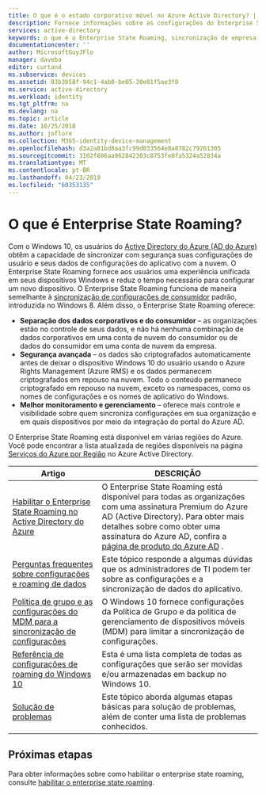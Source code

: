 ```yaml
---
title: O que é o estado corporativo móvel no Azure Active Directory? | Microsoft Docs
description: Fornece informações sobre as configurações do Enterprise State Roaming em dispositivos do Windows. O Enterprise State Roaming fornece aos usuários uma experiência unificada em seus dispositivos Windows e reduz o tempo necessário para configurar um novo dispositivo.
services: active-directory
keywords: o que é o Enterprise State Roaming, sincronização de empresa, nuvem do windows
documentationcenter: ''
author: MicrosoftGuyJFlo
manager: daveba
editor: curtand
ms.subservice: devices
ms.assetid: 83b3b58f-94c1-4ab0-be05-20e01f5ae3f0
ms.service: active-directory
ms.workload: identity
ms.tgt_pltfrm: na
ms.devlang: na
ms.topic: article
ms.date: 10/25/2018
ms.author: joflore
ms.collection: M365-identity-device-management
ms.openlocfilehash: d3a2a81bd8aa3fc99d033564e8a8782c79261305
ms.sourcegitcommit: 3102f886aa962842303c8753fe8fa5324a52834a
ms.translationtype: MT
ms.contentlocale: pt-BR
ms.lasthandoff: 04/23/2019
ms.locfileid: "60353135"
---
```

# <a name="what-is-enterprise-state-roaming"></a>O que é Enterprise State Roaming?

Com o Windows 10, os usuários do [Active Directory do Azure (AD do Azure)](../fundamentals/active-directory-whatis.md) obtêm a capacidade de sincronizar com segurança suas configurações de usuário e seus dados de configurações do aplicativo com a nuvem. O Enterprise State Roaming fornece aos usuários uma experiência unificada em seus dispositivos Windows e reduz o tempo necessário para configurar um novo dispositivo. O Enterprise State Roaming funciona de maneira semelhante à [sincronização de configurações de consumidor](https://go.microsoft.com/fwlink/?linkid=2015135) padrão, introduzida no Windows 8. Além disso, o Enterprise State Roaming oferece:

* **Separação dos dados corporativos e do consumidor** – as organizações estão no controle de seus dados, e não há nenhuma combinação de dados corporativos em uma conta de nuvem do consumidor ou de dados do consumidor em uma conta de nuvem da empresa.
* **Segurança avançada** – os dados são criptografados automaticamente antes de deixar o dispositivo Windows 10 do usuário usando o Azure Rights Management (Azure RMS) e os dados permanecem criptografados em repouso na nuvem. Todo o conteúdo permanece criptografado em repouso na nuvem, exceto os namespaces, como os nomes de configurações e os nomes de aplicativo do Windows.  
* **Melhor monitoramento e gerenciamento** – oferece mais controle e visibilidade sobre quem sincroniza configurações em sua organização e em quais dispositivos por meio da integração do portal do Azure AD. 

O Enterprise State Roaming está disponível em várias regiões do Azure. Você pode encontrar a lista atualizada de regiões disponíveis na página [Serviços do Azure por Região](https://azure.microsoft.com/regions/#services) no Azure Active Directory.

| Artigo | DESCRIÇÃO |
| --- | --- |
| [Habilitar o Enterprise State Roaming no Active Directory do Azure](enterprise-state-roaming-enable.md) |O Enterprise State Roaming está disponível para todas as organizações com uma assinatura Premium do Azure AD (Active Directory). Para obter mais detalhes sobre como obter uma assinatura do Azure AD, confira a [página de produto do Azure AD](https://azure.microsoft.com/services/active-directory) . |
| [Perguntas frequentes sobre configurações e roaming de dados](enterprise-state-roaming-faqs.md) |Este tópico responde a algumas dúvidas que os administradores de TI podem ter sobre as configurações e a sincronização de dados do aplicativo. |
| [Política de grupo e as configurações do MDM para a sincronização de configurações](enterprise-state-roaming-group-policy-settings.md) |O Windows 10 fornece configurações da Política de Grupo e da política de gerenciamento de dispositivos móveis (MDM) para limitar a sincronização de configurações. |
| [Referência de configurações de roaming do Windows 10](enterprise-state-roaming-windows-settings-reference.md) |Esta é uma lista completa de todas as configurações que serão ser movidas e/ou armazenadas em backup no Windows 10. |
| [Solução de problemas](enterprise-state-roaming-troubleshooting.md) |Este tópico aborda algumas etapas básicas para solução de problemas, além de conter uma lista de problemas conhecidos. |

## <a name="next-steps"></a>Próximas etapas

Para obter informações sobre como habilitar o enterprise state roaming, consulte [habilitar o enterprise state roaming](enterprise-state-roaming-enable.md).
